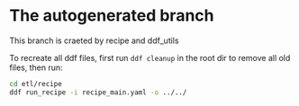 # The autogenerated branch

This branch is craeted by recipe and ddf_utils

To recreate all ddf files, first run `ddf cleanup` in the root dir to remove all old files, then run:

```bash
cd etl/recipe
ddf run_recipe -i recipe_main.yaml -o ../../
```
